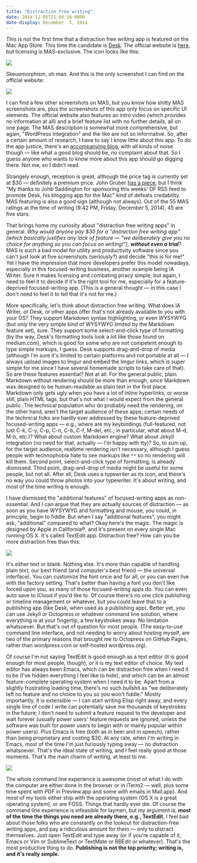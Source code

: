 ```yaml
---
title: "Distraction free writing"
date: 2014-12-05T21:09:10-0800
date-display: December  5, 2014
---
```

This is not the first time that a distraction free writing app is featured on the Mac App Store. This time the candidate is [Desk](https://itunes.apple.com/us/app/desk/id915839505?mt=12). The official website is [here](http://desk.pm), but licensing is MAS-exclusive. The icon looks like this:

![](http://i.imgur.com/OprXSEU.png)

Skeuomorphism, oh man. And this is the only screenshot I can find on the official website:

![](http://i.imgur.com/WBaYzho.png)

I can find a few other screenshots on MAS, but you know how shitty MAS screenshots are, plus the screenshots of this app only focus on specific UI elements. The official website also features an intro video (which provides no information at all) and a brief feature list with no further details, all on one page. The MAS description is somewhat more comprehensive, but again, "WordPress integration" and the like are not so informative. So, after a certain amount of research, I have to say I know little about this app. To do the app justice, there's an [accompanying blog](http://blog.desk.pm), with all kinds of noise though — like what a good blog should be, no complaint about that. So I guess anyone who wants to know more about this app should go digging there. Not me, so I didn't read.

Strangely enough, reception is great, although the price tag is currently set at $30 — definitely a premium price. John Gruber [has a piece](http://daringfireball.net/linked/2014/11/22/desk), but I think "My thanks to Johb Saddington for sponsoring this weeks' DF RSS feed to promote Desk, his blogging app for the Mac" kind of defeats credability. MAS featuring is also a good sign (although not always). Out of the 55 MAS ratings at the time of writing (9:42 PM, Friday, December 5, 2014), 45 are five stars.

That brings home my curiosity about "distraction free writing apps" in general. _Why would anyone pay $30 for a "distraction free writing app" (which basically justifies any lack of feature — "we deliberately give you no choice for anything so you can focus on writing!"), **without even a trial**?_ MAS is such a bad model for utility and productivity software since you can't just look at five screenshots (seriously?) and decide "this is for me!" Yet I have the impression that more developers prefer this model nowadays, especially in this focused-writing business, another example being IA Writer. Sure it makes licensing and combating piracy simple, but again, I need to feel it to decide if it's the right tool for me, especially for a feature-deprived focused-writing app. (This is a general thought — in this case I don't need to feel it to tell that it's not for me.)

More specifically, let's think about distraction free writing. What does IA Writer, or Desk, or other apps offer that's not already available to you with your OS? They support Markdown syntax highlighting, or even WYSYWYG (but only the very simple kind of WYSYWYG limited by the Markdown feature set), sure. They support some select-and-click type of formatting (by the way, Desk's formatting tools look a lot like those found on medium.com), which is good for some who are not competent enough to type simple markups, I guess. Desk supports drag-and-drop of media (although I'm sure it's limited to certain platforms and not portable at all — I always upload images to Imgur and embed the Imgur links, which is super simple for me since I have several homemade scripts to take care of that). So are these features essential? Not at all. For the general public, plain Markdown without rendering should be more than enough, since Markdown was designed to be human-readable as plain text in the first place. Markdown only gets ugly when you have a lot of inline hyperlinks, or worse still, plain HTML tags, but that's not what I would expect from the general public. The technical population who do probably need the rendering, on the other hand, aren't the target audience of these apps; certain needs of the technical folks are hardly ever addressed by these feature-deprived focused-writing apps — e.g., where are my keybindings (full-featured, not just C-k, C-y, C-p, C-n, C-b, C-f, M-del, etc.; in particular, what about M-d, M-b, etc.)? What about custom Markdown engine? What about Jekyll integration (no need for that, actually — I'm happy with tty)? So, to sum up, for the target audience, realtime rendering isn't necessary, although I guess people with technophobia hate to see markups like `**` so no rendering will kill them. Second point, select-and-click type of formatting, is already dismissed. Third point, drag-and-drop of media might be useful for some people, but not all. After all, Desk uses a typewriter as its icon, and there's no way you could throw photos into your typewriter. It's about writing, and most of the time writing is enough.

I have dismissed the "additional features" of focused-writing apps as non-essential. And I can argue that they are actually sources of distraction — as soon as you have WYSYWYG and formatting and mouse, you could, in principle, begin to fiddle. But when I say "additional features", you might ask, "additional" compared to what? Okay here's the magic. The magic is designed by Apple in California®, and it's present on every single Mac running OS X. It's called TextEdit.app. Distraction free? How can you be more distraction free than this:

![](http://i.imgur.com/z3LEu0U.png)

It's either text or blank. Nothing else. It's more than capable of handling plain text, our best friend (and computer's best friend — the universal interface). You can customize the font once and for all, or you can even live with the factory setting. That's better than having a font you don't like forced upon you, as many of those focused-writing apps do. You can even auto save to iCloud if you'd like to. Of course there's no one click publishing or timeline management or whatever, but you could leave that to a publishing app (like Desk, when used as a publishing app). Better yet, you can use Jekyll or Octopress or whatever command line solution, where everything is at your fingertip, a few keystrokes away. No limitation whatsoever. But that's out of question for most people. (The easy-to-use command line interface, and not needing to worry about hosting myself, are two of the primary reasons that brought me to Octopress on GitHub Pages, rather than wordpress.com or self-hosted wordpress.org).

Of course I'm not saying TextEdit is good enough as a text editor (it is good enough for most people, though), or it is my text editor of choice. My text editor has always been Emacs, which can be distraction free when I need it to be (I've hidden everything I feel like to hide), and which can be an almost feature-complete operating system when I need it to be. Apart from a slightly frustrating loading time, there's no such bullshit as "we deliberately left no feature and no choice to you so you won't fiddle." Mostly importantly, it is extensible — I can start writing Elisp right away, and every single line of code I write can potentially save me thousands of keystrokes in the future; I don't need to submit a feature request to the developer and wait forever (usually power users' feature requests are ignored, unless the software was built for power users to begin with or mainly popular within power users). Plus Emacs is free (both as in beer and in speech), rather than being proprietary and costing $30. At any rate, when I'm writing in Emacs, most of the time I'm just furiously typing away — no distraction whatsoever. That's the ideal state of writing, and I feel really good at those moments. That's the main charm of writing, at least to me.

![](http://i.imgur.com/2Jx9Mpv.png)

The whole command line experience is awesome (most of what I do with the computer are either done in the browser or in iTerm2 — well, plus some time spent with PDF in Preview.app and some with emails in Mail.app). And most of my tools either ship with the operating system (OS X is a great operating system), or are FOSS. Things that hardly ever die. Of course the command line experience is infeasible for laymen, but my argument is, **most of the time the things you need are already there, e.g., TextEdit.** I feel bad about those folks who are constantly on the lookout for distraction-free writing apps, and pay a ridiculous amount for them — only to distract themselves. Just open TextEdit and type away (or if you're capable of it, Emacs or Vim or SublimeText or TextMate or BBEdit or whatever). That's the most productive thing to do. **Publishing is not the top priority; writing is, and it's really simple.**
